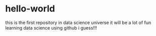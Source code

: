 # hello-world
this is the first repository in data science universe
it will be a lot of fun learning data science using github i guess!!!
